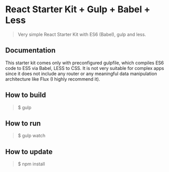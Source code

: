 # React Starter Kit + Gulp + Babel + Less
> Very simple React Starter Kit with ES6 (Babel), gulp and less.

Documentation
------------
This starter kit comes only with preconfigured gulpfile, which compiles ES6 code to ES5 via Babel, LESS to CSS. It is not very suitable for complex apps since it does not include any router or any meaningful data manipulation architecture like Flux (I highly recommend it).

How to build
------------
> $ gulp

How to run
----------
> $ gulp watch

How to update
-------------
> $ npm install
